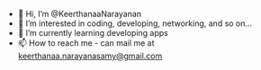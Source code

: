 - 👋 Hi, I’m @KeerthanaaNarayanan
- 👀 I’m interested in coding, developing, networking, and so on...
- 🌱 I’m currently learning developing apps
- 📫 How to reach me - can mail me at keerthanaa.narayanasamy@gmail.com

